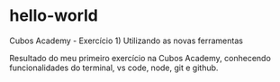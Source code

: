 # hello-world

Cubos Academy - Exercício 1) Utilizando as novas ferramentas

Resultado do meu primeiro exercício na Cubos Academy, conhecendo funcionalidades do terminal, vs code, node, git e github.
